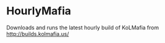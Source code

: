 HourlyMafia
===========

Downloads and runs the latest hourly build of KoLMafia from http://builds.kolmafia.us/

